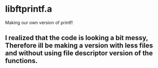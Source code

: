 # libftprintf.a
Making our own version of printf!
## I realized that the code is looking a bit messy, Therefore ill be making a version with less files and without using file descriptor version of the functions.
